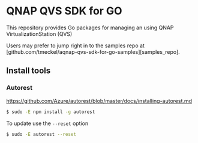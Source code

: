 # QNAP QVS SDK for GO

This repository provides Go packages for managing an using QNAP VirtualizationStation (QVS)

Users may prefer to jump right in to the samples repo at
[github.com/tmeckel/aqnap-qvs-sdk-for-go-samples][samples_repo].

## Install tools

### Autorest

https://github.com/Azure/autorest/blob/master/docs/installing-autorest.md

```sh
$ sudo -E npm install -g autorest
```

To update use the `--reset` option

```sh
$ sudo -E autorest --reset
```
